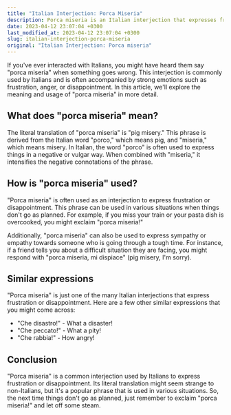 ```yaml
---
title: "Italian Interjection: Porca Miseria"
description: Porca miseria is an Italian interjection that expresses frustration and disappointment. Learn more about its meaning and usage in this article.
date: 2023-04-12 23:07:04 +0300
last_modified_at: 2023-04-12 23:07:04 +0300
slug: italian-interjection-porca-miseria
original: "Italian Interjection: Porca miseria"
---
```

If you've ever interacted with Italians, you might have heard them say "porca miseria" when something goes wrong. This interjection is commonly used by Italians and is often accompanied by strong emotions such as frustration, anger, or disappointment. In this article, we'll explore the meaning and usage of "porca miseria" in more detail.

## What does "porca miseria" mean?

The literal translation of "porca miseria" is "pig misery." This phrase is derived from the Italian word "porco," which means pig, and "miseria," which means misery. In Italian, the word "porco" is often used to express things in a negative or vulgar way. When combined with "miseria," it intensifies the negative connotations of the phrase.

## How is "porca miseria" used?

"Porca miseria" is often used as an interjection to express frustration or disappointment. This phrase can be used in various situations when things don't go as planned. For example, if you miss your train or your pasta dish is overcooked, you might exclaim "porca miseria!"

Additionally, "porca miseria" can also be used to express sympathy or empathy towards someone who is going through a tough time. For instance, if a friend tells you about a difficult situation they are facing, you might respond with "porca miseria, mi dispiace" (pig misery, I'm sorry).

## Similar expressions

"Porca miseria" is just one of the many Italian interjections that express frustration or disappointment. Here are a few other similar expressions that you might come across:

- "Che disastro!" - What a disaster!
- "Che peccato!" - What a pity!
- "Che rabbia!" - How angry!

## Conclusion

"Porca miseria" is a common interjection used by Italians to express frustration or disappointment. Its literal translation might seem strange to non-Italians, but it's a popular phrase that is used in various situations. So, the next time things don't go as planned, just remember to exclaim "porca miseria!" and let off some steam.